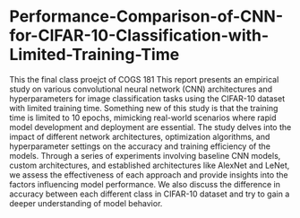 # Performance-Comparison-of-CNN-for-CIFAR-10-Classification-with-Limited-Training-Time
This the final class proejct of COGS 181
This report presents an empirical study on various convolutional neural network (CNN) architectures and hyperparameters for image classification tasks using the CIFAR-10 dataset with limited training time. Something new of this study is that the training time is limited to 10 epochs, mimicking real-world scenarios where rapid model development and deployment are essential. The study delves into the impact of different network architectures, optimization algorithms, and hyperparameter settings on the accuracy and training efficiency of the models. Through a series of experiments involving baseline CNN models, custom architectures, and established architectures like AlexNet and LeNet, we assess the effectiveness of each approach and provide insights into the factors influencing model performance. We also discuss the difference in accuracy between each different class in CIFAR-10 dataset and try to gain a deeper understanding of model behavior.
